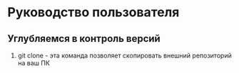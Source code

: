 # Руководство пользователя
## Углубляемся в контроль версий 
1. git clone - эта команда позволяет скопировать внешний репозиторий на ваш ПК 